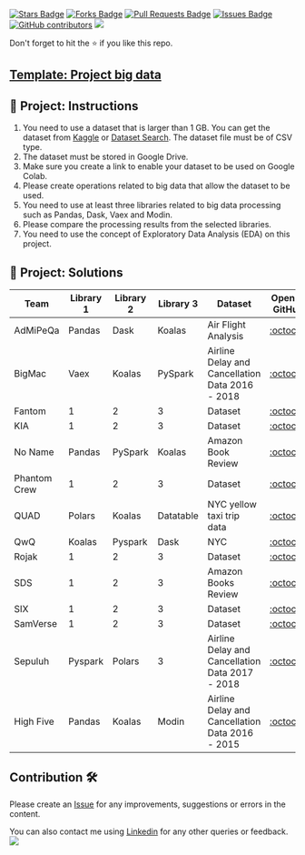 <a href="https://github.com/drshahizan/Python-big-data/stargazers"><img src="https://img.shields.io/github/stars/drshahizan/Python-big-data" alt="Stars Badge"/></a>
<a href="https://github.com/drshahizan/Python-big-data/network/members"><img src="https://img.shields.io/github/forks/drshahizan/Python-big-data" alt="Forks Badge"/></a>
<a href="https://github.com/drshahizan/Python-big-data/pulls"><img src="https://img.shields.io/github/issues-pr/drshahizan/Python-big-data" alt="Pull Requests Badge"/></a>
<a href="https://github.com/drshahizan/Python-big-data/issues"><img src="https://img.shields.io/github/issues/drshahizan/Python-big-data" alt="Issues Badge"/></a>
<a href="https://github.com/drshahizan/Python-big-data/graphs/contributors"><img alt="GitHub contributors" src="https://img.shields.io/github/contributors/drshahizan/Python-big-data?color=2b9348"></a>
![](https://visitor-badge.glitch.me/badge?page_id=drshahizan/Python-big-data)

Don't forget to hit the :star: if you like this repo.

## [Template: Project big data](https://github.com/drshahizan/Python-big-data/blob/main/Project/Project_big_data.ipynb)

## 🚀 Project: Instructions

1. You need to use a dataset that is larger than 1 GB. You can get the dataset from [Kaggle](https://www.kaggle.com/datasets) or [Dataset Search](https://datasetsearch.research.google.com/). The dataset file must be of CSV type.
2. The dataset must be stored in Google Drive.
3. Make sure you create a link to enable your dataset to be used on Google Colab.
4. Please create operations related to big data that allow the dataset to be used.
5. You need to use at least three libraries related to big data processing such as Pandas, Dask, Vaex and Modin.
6. Please compare the processing results from the selected libraries.
7. You need to use the concept of Exploratory Data Analysis (EDA) on this project.

## 🌟 Project: Solutions

| Team | Library 1 | Library 2 | Library 3 | Dataset |  Open in GitHub |
| ----- | ----- | ------ | ------ |  ------ | :------: | 
| AdMiPeQa | Pandas | Dask | Koalas | Air Flight Analysis | [:octocat:](https://github.com/drshahizan/Python-big-data/tree/main/Project/AdMiPeQa) |
| BigMac | Vaex | Koalas | PySpark | Airline Delay and Cancellation Data 2016 - 2018| [:octocat:](https://github.com/drshahizan/Python-big-data/tree/main/Project/BigMac) |
| Fantom | 1 | 2 | 3 | Dataset | [:octocat:](https://) |
| KIA | 1 | 2 | 3 | Dataset | [:octocat:](https://) |
| No Name | Pandas | PySpark | Koalas | Amazon Book Review | [:octocat:](https://github.com/drshahizan/Python-big-data/tree/main/Project/No%20Name) |
| Phantom Crew | 1 | 2 | 3 | Dataset | [:octocat:](https://) |
| QUAD | Polars | Koalas | Datatable | NYC yellow taxi trip data | [:octocat:](https://) |
| QwQ | Koalas | Pyspark | Dask | NYC | [:octocat:](https://github.com/drshahizan/Python-big-data/tree/main/Project/QwQ) |
| Rojak | 1 | 2 | 3 | Dataset | [:octocat:](https://github.com/drshahizan/Python-big-data/tree/main/Project/Rojak) |
| SDS | 1 | 2 | 3 | Amazon Books Review | [:octocat:](https://github.com/drshahizan/Python-big-data/tree/main/Project/SDS) |
| SIX | 1 | 2 | 3 | Dataset | [:octocat:](https://github.com/drshahizan/Python-big-data/tree/main/Project/SIX) |
| SamVerse | 1 | 2 | 3 | Dataset | [:octocat:](https://github.com/drshahizan/Python-big-data/tree/main/Project/SamVerse) |
| Sepuluh | Pyspark | Polars | 3 | Airline Delay and Cancellation Data 2017 - 2018 | [:octocat:](https://github.com/drshahizan/Python-big-data/blob/main/Project/Sepuluh/Airline_Delay_and_Cancellation_Data_2017_2018.ipynb) |
| High Five | Pandas | Koalas | Modin | Airline Delay and Cancellation Data 2016 - 2015 | [:octocat:](https://github.com/drshahizan/Python-big-data/blob/main/Project/Sepuluh/Airline_Delay_and_Cancellation_Data_2017_2018.ipynb) |


## Contribution 🛠️
Please create an [Issue](https://github.com/drshahizan/Python_EDA/issues) for any improvements, suggestions or errors in the content.

You can also contact me using [Linkedin](https://www.linkedin.com/in/drshahizan/) for any other queries or feedback.
![](https://visitor-badge.glitch.me/badge?page_id=drshahizan)

